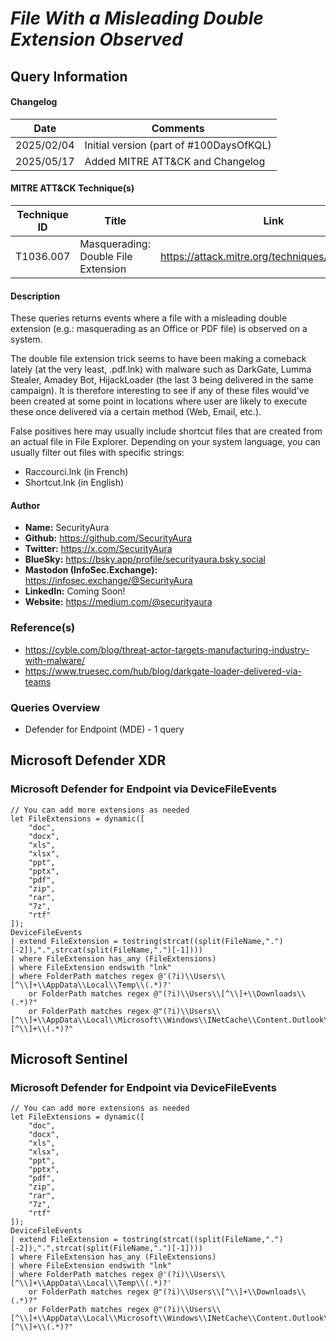 # *File With a Misleading Double Extension Observed*

## Query Information

#### Changelog

| Date | Comments |
|---|---|
| 2025/02/04 | Initial version (part of #100DaysOfKQL) |
| 2025/05/17 | Added MITRE ATT&CK and Changelog |

#### MITRE ATT&CK Technique(s)

| Technique ID | Title    | Link    |
| ---  | --- | --- |
| T1036.007 | Masquerading: Double File Extension | https://attack.mitre.org/techniques/T1036/007/ |

#### Description

These queries returns events where a file with a misleading double extension (e.g.: masquerading as an Office or PDF file) is observed on a system.

The double file extension trick seems to have been making a comeback lately (at the very least, .pdf.lnk) with malware such as DarkGate, Lumma Stealer, Amadey Bot, HijackLoader (the last 3 being delivered in the same campaign). It is therefore interesting to see if any of these files would've been created at some point in locations where user are likely to execute these once delivered via a certain method (Web, Email, etc.).

False positives here may usually include shortcut files that are created from an actual file in File Explorer. Depending on your system language, you can usually filter out files with specific strings:

- Raccourci.lnk (in French)
- Shortcut.lnk (in English)

#### Author <Optional>
- **Name:** SecurityAura
- **Github:** https://github.com/SecurityAura
- **Twitter:** https://x.com/SecurityAura
- **BlueSky:** https://bsky.app/profile/securityaura.bsky.social
- **Mastodon (InfoSec.Exchange):** https://infosec.exchange/@SecurityAura
- **LinkedIn:** Coming Soon!
- **Website:** https://medium.com/@securityaura

### Reference(s)

- https://cyble.com/blog/threat-actor-targets-manufacturing-industry-with-malware/
- https://www.truesec.com/hub/blog/darkgate-loader-delivered-via-teams

### Queries Overview ###

- Defender for Endpoint (MDE) - 1 query

## Microsoft Defender XDR ##
### Microsoft Defender for Endpoint via DeviceFileEvents ###
```KQL
// You can add more extensions as needed
let FileExtensions = dynamic([
    "doc",
    "docx",
    "xls",
    "xlsx",
    "ppt",
    "pptx",
    "pdf",
    "zip",
    "rar",
    "7z",
    "rtf"
]);
DeviceFileEvents
| extend FileExtension = tostring(strcat((split(FileName,".")[-2]),".",strcat(split(FileName,".")[-1])))
| where FileExtension has_any (FileExtensions)
| where FileExtension endswith "lnk"
| where FolderPath matches regex @'(?i)\\Users\\[^\\]+\\AppData\\Local\\Temp\\(.*)?'
    or FolderPath matches regex @"(?i)\\Users\\[^\\]+\\Downloads\\(.*)?"
    or FolderPath matches regex @"(?i)\\Users\\[^\\]+\\AppData\\Local\\Microsoft\\Windows\\INetCache\\Content.Outlook\\[^\\]+\\(.*)?"
```
## Microsoft Sentinel ##
### Microsoft Defender for Endpoint via DeviceFileEvents ###
```KQL
// You can add more extensions as needed
let FileExtensions = dynamic([
    "doc",
    "docx",
    "xls",
    "xlsx",
    "ppt",
    "pptx",
    "pdf",
    "zip",
    "rar",
    "7z",
    "rtf"
]);
DeviceFileEvents
| extend FileExtension = tostring(strcat((split(FileName,".")[-2]),".",strcat(split(FileName,".")[-1])))
| where FileExtension has_any (FileExtensions)
| where FileExtension endswith "lnk"
| where FolderPath matches regex @'(?i)\\Users\\[^\\]+\\AppData\\Local\\Temp\\(.*)?'
    or FolderPath matches regex @"(?i)\\Users\\[^\\]+\\Downloads\\(.*)?"
    or FolderPath matches regex @"(?i)\\Users\\[^\\]+\\AppData\\Local\\Microsoft\\Windows\\INetCache\\Content.Outlook\\[^\\]+\\(.*)?"
```
